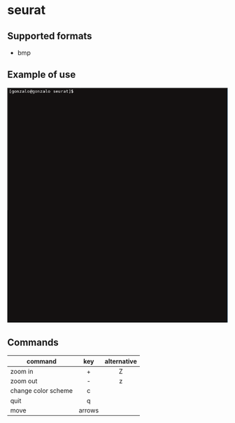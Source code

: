 seurat
======



Supported formats
-----------------
* bmp


Example of use
--------------

![example of use](doc/show.gif "Example")

Commands
--------

|     command         |  key  | alternative |
|---------------------|:-----:|:-----------:|
| zoom in             |+      |      Z      |
| zoom out            |-      |      z      |
| change color scheme |c      |             |
| quit                |q      |             |
| move                |arrows |             |





